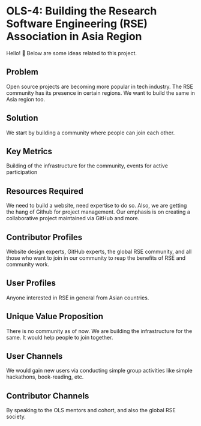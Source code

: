 # OLS-4: Building the Research Software Engineering (RSE) Association in Asia Region

Hello! :wave: 
Below are some ideas related to this project.

## Problem 
Open source projects are becoming more popular in tech industry. The RSE community has its presence in certain regions. We want to build the same in Asia region too. 

## Solution
We start by building a community where people can join each other.

## Key Metrics
Building of the infrastructure for the community, events for active participation 

## Resources Required
We need to build a website, need expertise to do so.  Also, we are getting the hang of Github for project management. Our emphasis is on creating a collaborative project maintained via GitHub and more.

## Contributor Profiles
Website design experts, GitHub experts, the global RSE community, and all those who want to join in our community to reap the benefits of RSE and community work.

## User Profiles
Anyone interested in RSE in general from Asian countries.

## Unique Value Proposition
There is no community as of now. We are building the infrastructure for the same. It would help people to join together.

## User Channels
We would gain new users via conducting simple group activities  like simple hackathons, book-reading, etc.

## Contributor Channels
By speaking to the OLS mentors and cohort, and also the global RSE society. 
